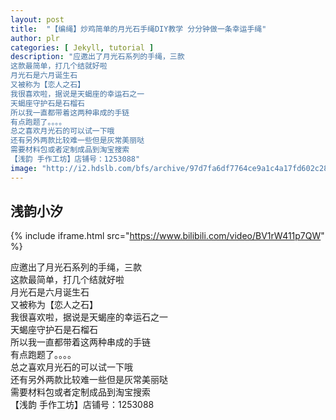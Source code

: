 ```yaml
---
layout: post
title:  "【编绳】炒鸡简单的月光石手绳DIY教学 分分钟做一条幸运手绳"
author: plr
categories: [ Jekyll, tutorial ]
description: "应邀出了月光石系列的手绳，三款
这款最简单，打几个结就好啦
月光石是六月诞生石
又被称为【恋人之石】
我很喜欢啦，据说是天蝎座的幸运石之一
天蝎座守护石是石榴石
所以我一直都带着这两种串成的手链
有点跑题了。。。。
总之喜欢月光石的可以试一下哦
还有另外两款比较难一些但是灰常美丽哒
需要材料包或者定制成品到淘宝搜索
【浅韵 手作工坊】店铺号：1253088"
image: "http://i2.hdslb.com/bfs/archive/97d7fa6df7764ce9a1c4a17fd602c282434018e5.jpg"
---
```

## 浅韵小汐

{% include iframe.html src="https://www.bilibili.com/video/BV1rW411p7QW" %}

应邀出了月光石系列的手绳，三款<br>这款最简单，打几个结就好啦<br>月光石是六月诞生石<br>又被称为【恋人之石】<br>我很喜欢啦，据说是天蝎座的幸运石之一<br>天蝎座守护石是石榴石<br>所以我一直都带着这两种串成的手链<br>有点跑题了。。。。<br>总之喜欢月光石的可以试一下哦<br>还有另外两款比较难一些但是灰常美丽哒<br>需要材料包或者定制成品到淘宝搜索<br>【浅韵 手作工坊】店铺号：1253088


